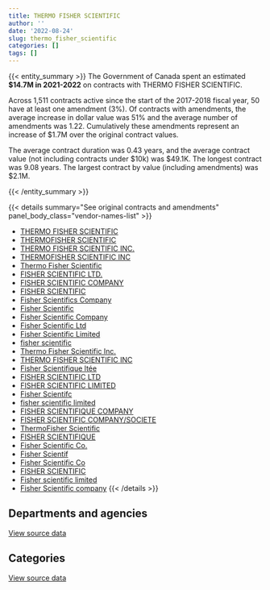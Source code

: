 ```yaml
---
title: THERMO FISHER SCIENTIFIC
author: ''
date: '2022-08-24'
slug: thermo_fisher_scientific
categories: []
tags: []
---
```


<script src="/rmarkdown-libs/htmlwidgets/htmlwidgets.js"></script>
<link href="/rmarkdown-libs/datatables-css/datatables-crosstalk.css" rel="stylesheet" />
<script src="/rmarkdown-libs/datatables-binding/datatables.js"></script>
<script src="/rmarkdown-libs/jquery/jquery-3.6.0.min.js"></script>
<link href="/rmarkdown-libs/dt-core-bootstrap/css/dataTables.bootstrap.min.css" rel="stylesheet" />
<link href="/rmarkdown-libs/dt-core-bootstrap/css/dataTables.bootstrap.extra.css" rel="stylesheet" />
<script src="/rmarkdown-libs/dt-core-bootstrap/js/jquery.dataTables.min.js"></script>
<script src="/rmarkdown-libs/dt-core-bootstrap/js/dataTables.bootstrap.min.js"></script>
<link href="/rmarkdown-libs/crosstalk/css/crosstalk.min.css" rel="stylesheet" />
<script src="/rmarkdown-libs/crosstalk/js/crosstalk.min.js"></script>
<script src="/rmarkdown-libs/htmlwidgets/htmlwidgets.js"></script>
<link href="/rmarkdown-libs/datatables-css/datatables-crosstalk.css" rel="stylesheet" />
<script src="/rmarkdown-libs/datatables-binding/datatables.js"></script>
<script src="/rmarkdown-libs/jquery/jquery-3.6.0.min.js"></script>
<link href="/rmarkdown-libs/dt-core-bootstrap/css/dataTables.bootstrap.min.css" rel="stylesheet" />
<link href="/rmarkdown-libs/dt-core-bootstrap/css/dataTables.bootstrap.extra.css" rel="stylesheet" />
<script src="/rmarkdown-libs/dt-core-bootstrap/js/jquery.dataTables.min.js"></script>
<script src="/rmarkdown-libs/dt-core-bootstrap/js/dataTables.bootstrap.min.js"></script>
<link href="/rmarkdown-libs/crosstalk/css/crosstalk.min.css" rel="stylesheet" />
<script src="/rmarkdown-libs/crosstalk/js/crosstalk.min.js"></script>

{{< entity_summary >}}
The Government of Canada spent an estimated **\$14.7M in 2021-2022** on contracts with THERMO FISHER SCIENTIFIC.

Across 1,511 contracts active since the start of the 2017-2018 fiscal year, 50 have at least one amendment (3%). Of contracts with amendments, the average increase in dollar value was 51% and the average number of amendments was 1.22. Cumulatively these amendments represent an increase of \$1.7M over the original contract values.

The average contract duration was 0.43 years, and the average contract value (not including contracts under \$10k) was \$49.1K. The longest contract was 9.08 years. The largest contract by value (including amendments) was \$2.1M.

{{< /entity_summary >}}

{{< details summary="See original contracts and amendments" panel_body_class="vendor-names-list" >}}
- [THERMO FISHER SCIENTIFIC](https://search.open.canada.ca/en/ct/?sort=contract_value_f%20desc&page=1&search_text=%22THERMO%20FISHER%20SCIENTIFIC%22)
- [THERMOFISHER SCIENTIFIC](https://search.open.canada.ca/en/ct/?sort=contract_value_f%20desc&page=1&search_text=%22THERMOFISHER%20SCIENTIFIC%22)
- [THERMO FISHER SCIENTIFIC INC.](https://search.open.canada.ca/en/ct/?sort=contract_value_f%20desc&page=1&search_text=%22THERMO%20FISHER%20SCIENTIFIC%20INC.%22)
- [THERMOFISHER SCIENTIFIC INC](https://search.open.canada.ca/en/ct/?sort=contract_value_f%20desc&page=1&search_text=%22THERMOFISHER%20SCIENTIFIC%20INC%22)
- [Thermo Fisher Scientific](https://search.open.canada.ca/en/ct/?sort=contract_value_f%20desc&page=1&search_text=%22Thermo%20Fisher%20Scientific%22)
- [FISHER SCIENTIFIC LTD.](https://search.open.canada.ca/en/ct/?sort=contract_value_f%20desc&page=1&search_text=%22FISHER%20SCIENTIFIC%20LTD.%22)
- [FISHER SCIENTIFIC COMPANY](https://search.open.canada.ca/en/ct/?sort=contract_value_f%20desc&page=1&search_text=%22FISHER%20SCIENTIFIC%20COMPANY%22)
- [FISHER SCIENTIFIC](https://search.open.canada.ca/en/ct/?sort=contract_value_f%20desc&page=1&search_text=%22FISHER%20SCIENTIFIC%22)
- [Fisher Scientifics Company](https://search.open.canada.ca/en/ct/?sort=contract_value_f%20desc&page=1&search_text=%22Fisher%20Scientifics%20Company%22)
- [Fisher Scientific](https://search.open.canada.ca/en/ct/?sort=contract_value_f%20desc&page=1&search_text=%22Fisher%20Scientific%22)
- [Fisher Scientific Company](https://search.open.canada.ca/en/ct/?sort=contract_value_f%20desc&page=1&search_text=%22Fisher%20Scientific%20Company%22)
- [Fisher Scientific Ltd](https://search.open.canada.ca/en/ct/?sort=contract_value_f%20desc&page=1&search_text=%22Fisher%20Scientific%20Ltd%22)
- [Fisher Scientific Limited](https://search.open.canada.ca/en/ct/?sort=contract_value_f%20desc&page=1&search_text=%22Fisher%20Scientific%20Limited%22)
- [fisher scientific](https://search.open.canada.ca/en/ct/?sort=contract_value_f%20desc&page=1&search_text=%22fisher%20scientific%22)
- [Thermo Fisher Scientific Inc.](https://search.open.canada.ca/en/ct/?sort=contract_value_f%20desc&page=1&search_text=%22Thermo%20Fisher%20Scientific%20Inc.%22)
- [THERMO FISHER SCIENTIFIC INC](https://search.open.canada.ca/en/ct/?sort=contract_value_f%20desc&page=1&search_text=%22THERMO%20FISHER%20SCIENTIFIC%20INC%22)
- [Fisher Scientifique ltée](https://search.open.canada.ca/en/ct/?sort=contract_value_f%20desc&page=1&search_text=%22Fisher%20Scientifique%20lt%c3%a9e%22)
- [FISHER SCIENTIFIC LTD](https://search.open.canada.ca/en/ct/?sort=contract_value_f%20desc&page=1&search_text=%22FISHER%20SCIENTIFIC%20LTD%22)
- [FISHER SCIENTIFIC LIMITED](https://search.open.canada.ca/en/ct/?sort=contract_value_f%20desc&page=1&search_text=%22FISHER%20SCIENTIFIC%20LIMITED%22)
- [Fisher Scientifc](https://search.open.canada.ca/en/ct/?sort=contract_value_f%20desc&page=1&search_text=%22Fisher%20Scientifc%22)
- [fisher scientific limited](https://search.open.canada.ca/en/ct/?sort=contract_value_f%20desc&page=1&search_text=%22fisher%20scientific%20limited%22)
- [FISHER SCIENTIFIQUE COMPANY](https://search.open.canada.ca/en/ct/?sort=contract_value_f%20desc&page=1&search_text=%22FISHER%20SCIENTIFIQUE%20COMPANY%22)
- [FISHER SCIENTIFIC COMPANY/SOCIETE](https://search.open.canada.ca/en/ct/?sort=contract_value_f%20desc&page=1&search_text=%22FISHER%20SCIENTIFIC%20COMPANY%2fSOCIETE%22)
- [ThermoFisher Scientific](https://search.open.canada.ca/en/ct/?sort=contract_value_f%20desc&page=1&search_text=%22ThermoFisher%20Scientific%22)
- [FISHER SCIENTIFIQUE](https://search.open.canada.ca/en/ct/?sort=contract_value_f%20desc&page=1&search_text=%22FISHER%20SCIENTIFIQUE%22)
- [Fisher Scientific Co.](https://search.open.canada.ca/en/ct/?sort=contract_value_f%20desc&page=1&search_text=%22Fisher%20Scientific%20Co.%22)
- [Fisher Scientif](https://search.open.canada.ca/en/ct/?sort=contract_value_f%20desc&page=1&search_text=%22Fisher%20Scientif%22)
- [Fisher Scientific Co](https://search.open.canada.ca/en/ct/?sort=contract_value_f%20desc&page=1&search_text=%22Fisher%20Scientific%20Co%22)
- [FISHER SCIENTIFIC](https://search.open.canada.ca/en/ct/?sort=contract_value_f%20desc&page=1&search_text=%22%40FISHER%20SCIENTIFIC%22)
- [Fisher scientific limited](https://search.open.canada.ca/en/ct/?sort=contract_value_f%20desc&page=1&search_text=%22Fisher%20scientific%20limited%22)
- [Fisher Scientific company](https://search.open.canada.ca/en/ct/?sort=contract_value_f%20desc&page=1&search_text=%22Fisher%20Scientific%20company%22)
{{< /details >}}

## Departments and agencies

<div id="htmlwidget-1" style="width:100%;height:auto;" class="datatables html-widget"></div>
<script type="application/json" data-for="htmlwidget-1">{"x":{"style":"bootstrap","filter":"none","vertical":false,"data":[["<a href=\"/departments/aafc-aac/\">Agriculture and Agri-Food Canada<\/a>","<a href=\"/departments/cbsa-asfc/\">Canada Border Services Agency<\/a>","<a href=\"/departments/cfia-acia/\">Canadian Food Inspection Agency<\/a>","<a href=\"/departments/cgc-ccg/\">Canadian Grain Commission<\/a>","<a href=\"/departments/cnsc-ccsn/\">Canadian Nuclear Safety Commission<\/a>","<a href=\"/departments/csc-scc/\">Correctional Service of Canada<\/a>","<a href=\"/departments/dfo-mpo/\">Fisheries and Oceans Canada<\/a>","<a href=\"/departments/dnd-mdn/\">National Defence<\/a>","<a href=\"/departments/ec/\">Environment and Climate Change Canada<\/a>","<a href=\"/departments/hc-sc/\">Health Canada<\/a>","<a href=\"/departments/isc-sac/\">Indigenous Services Canada<\/a>","<a href=\"/departments/nrc-cnrc/\">National Research Council Canada<\/a>","<a href=\"/departments/nrcan-rncan/\">Natural Resources Canada<\/a>","<a href=\"/departments/pc/\">Parks Canada<\/a>","<a href=\"/departments/phac-aspc/\">Public Health Agency of Canada<\/a>","<a href=\"/departments/rcmp-grc/\">Royal Canadian Mounted Police<\/a>","<a href=\"/departments/tc/\">Transport Canada<\/a>"],[2110583.59,200736.29,275476.79,1302664.82,23654.95,26983.75,224741.55,753184.04,843943,1316400.64,null,1520329.77,514442.7,null,873194.64,380341.14,null],[2983943.73,348903.35,385042.94,295553.86,null,38304.68,310652.84,1065430.07,1552427.54,2269675.37,26162.33,1126983.52,347028.75,null,485312.93,567886.2,56546.06],[1252192.21,183419.57,928075.68,549406.68,6588.11,22621.99,346339.87,752803.56,2109601.47,995263.84,52402.14,6257254.81,482188.55,82451,1751231.84,505097.88,null],[1169956.38,223688.57,950505.78,907204.81,20378.48,null,468051.68,489408.21,2759856.84,1322502.17,62680.11,3136224.3,1721141.63,null,1137178.31,321078.92,null]],"container":"<table class=\"table table-striped table-hover row-border order-column display\">\n  <thead>\n    <tr>\n      <th>Department<\/th>\n      <th>2018-2019<\/th>\n      <th>2019-2020<\/th>\n      <th>2020-2021<\/th>\n      <th>2021-2022<\/th>\n    <\/tr>\n  <\/thead>\n<\/table>","options":{"order":[[4,"desc"]],"pageLength":10,"autoWidth":true,"columnDefs":[{"targets":1,"render":"function(data, type, row, meta) {\n    return type !== 'display' ? data : DTWidget.formatCurrency(data, \"$\", 2, 3, \",\", \".\", true, null);\n  }"},{"targets":2,"render":"function(data, type, row, meta) {\n    return type !== 'display' ? data : DTWidget.formatCurrency(data, \"$\", 2, 3, \",\", \".\", true, null);\n  }"},{"targets":3,"render":"function(data, type, row, meta) {\n    return type !== 'display' ? data : DTWidget.formatCurrency(data, \"$\", 2, 3, \",\", \".\", true, null);\n  }"},{"targets":4,"render":"function(data, type, row, meta) {\n    return type !== 'display' ? data : DTWidget.formatCurrency(data, \"$\", 2, 3, \",\", \".\", true, null);\n  }"},{"width":"16%","targets":[1,2,3,4]},{"className":"dt-right","targets":[1,2,3,4]}],"orderClasses":false}},"evals":["options.columnDefs.0.render","options.columnDefs.1.render","options.columnDefs.2.render","options.columnDefs.3.render"],"jsHooks":[]}</script>
<p class="text-right">
<a href="https://github.com/GoC-Spending/contracts-data/tree/main/data/out/vendors/thermo_fisher_scientific/summary_by_fiscal_year_by_department.csv" class="source-data-link btn btn-link">View source data</a>
</p>

## Categories

<div id="htmlwidget-2" style="width:100%;height:auto;" class="datatables html-widget"></div>
<script type="application/json" data-for="htmlwidget-2">{"x":{"style":"bootstrap","filter":"none","vertical":false,"data":[["<a href=\"/categories/0_other/\">(Other)<\/a>","<a href=\"/categories/1_facilities_and_construction/\">Facilities and construction<\/a>","<a href=\"/categories/10_office_management/\">Office management<\/a>","<a href=\"/categories/11_defence/\">Defence<\/a>","<a href=\"/categories/2_professional_services/\">Professional services<\/a>","<a href=\"/categories/3_information_technology/\">Information technology<\/a>","<a href=\"/categories/4_medical/\">Medical<\/a>","<a href=\"/categories/6_industrial_products_and_services/\">Industrial products and services<\/a>","<a href=\"/categories/9_human_capital/\">Human capital<\/a>"],[null,1186066.15,17731.35,12226.86,71801.01,21364.91,569000.55,8488486.84,null],[null,1465681.85,109118.65,12207.86,121452.3,76736.62,232039.39,9842617.51,null],[null,1431296.71,12635.75,null,112856.31,14972.07,558374.98,14146803.39,null],[41887.42,1360989.97,28331.21,7109.17,95929.58,88417.04,392874.66,12514000.98,160316.16]],"container":"<table class=\"table table-striped table-hover row-border order-column display\">\n  <thead>\n    <tr>\n      <th>Category<\/th>\n      <th>2018-2019<\/th>\n      <th>2019-2020<\/th>\n      <th>2020-2021<\/th>\n      <th>2021-2022<\/th>\n    <\/tr>\n  <\/thead>\n<\/table>","options":{"order":[[4,"desc"]],"dom":"t","pageLength":30,"autoWidth":true,"columnDefs":[{"targets":1,"render":"function(data, type, row, meta) {\n    return type !== 'display' ? data : DTWidget.formatCurrency(data, \"$\", 2, 3, \",\", \".\", true, null);\n  }"},{"targets":2,"render":"function(data, type, row, meta) {\n    return type !== 'display' ? data : DTWidget.formatCurrency(data, \"$\", 2, 3, \",\", \".\", true, null);\n  }"},{"targets":3,"render":"function(data, type, row, meta) {\n    return type !== 'display' ? data : DTWidget.formatCurrency(data, \"$\", 2, 3, \",\", \".\", true, null);\n  }"},{"targets":4,"render":"function(data, type, row, meta) {\n    return type !== 'display' ? data : DTWidget.formatCurrency(data, \"$\", 2, 3, \",\", \".\", true, null);\n  }"},{"width":"16%","targets":[1,2,3,4]},{"className":"dt-right","targets":[1,2,3,4]}],"orderClasses":false,"lengthMenu":[10,25,30,50,100]}},"evals":["options.columnDefs.0.render","options.columnDefs.1.render","options.columnDefs.2.render","options.columnDefs.3.render"],"jsHooks":[]}</script>
<p class="text-right">
<a href="https://github.com/GoC-Spending/contracts-data/tree/main/data/out/vendors/thermo_fisher_scientific/summary_by_fiscal_year_by_category.csv" class="source-data-link btn btn-link">View source data</a>
</p>

